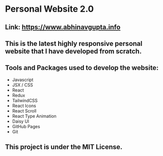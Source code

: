 # Personal Website 2.0

## Link: https://www.abhinavgupta.info

## This is the latest highly responsive personal website that I have developed from scratch.

## Tools and Packages used to develop the website:

* Javascript
* JSX / CSS
* React
* Redux
* TailwindCSS
* React Icons
* React Scroll
* React Type Animation
* Daisy UI
* GitHub Pages
* Git

## This project is under the MIT License.
